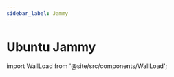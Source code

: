 ```yaml
---
sidebar_label: Jammy
---
```

# Ubuntu Jammy
import WallLoad from '@site/src/components/WallLoad';

<WallLoad api="https://raw.githubusercontent.com/AloneER0/DistroWallpapers/main/Ubuntu/Jammy/Jammy"/>
